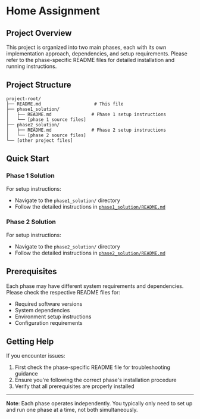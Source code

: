 # Home Assignment

## Project Overview

This project is organized into two main phases, each with its own implementation approach, dependencies, and setup requirements. Please refer to the phase-specific README files for detailed installation and running instructions.

## Project Structure

```
project-root/
├── README.md                    # This file
├── phase1_solution/
│   ├── README.md               # Phase 1 setup instructions
│   └── [phase 1 source files]
├── phase2_solution/
│   ├── README.md               # Phase 2 setup instructions
│   └── [phase 2 source files]
└── [other project files]
```

## Quick Start

### Phase 1 Solution
For setup instructions:
- Navigate to the `phase1_solution/` directory
- Follow the detailed instructions in [`phase1_solution/README.md`](./phase1_solution/README.md)

### Phase 2 Solution
For setup instructions:
- Navigate to the `phase2_solution/` directory  
- Follow the detailed instructions in [`phase2_solution/README.md`](./phase2_solution/README.md)

## Prerequisites

Each phase may have different system requirements and dependencies. Please check the respective README files for:
- Required software versions
- System dependencies
- Environment setup instructions
- Configuration requirements

## Getting Help

If you encounter issues:
1. First check the phase-specific README file for troubleshooting guidance
2. Ensure you're following the correct phase's installation procedure
3. Verify that all prerequisites are properly installed

---

**Note**: Each phase operates independently. You typically only need to set up and run one phase at a time, not both simultaneously.
